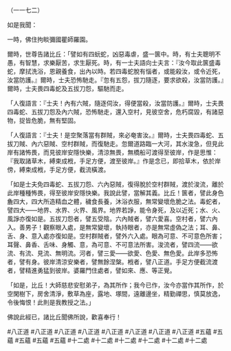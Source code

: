 （一一七二）

如是我聞：

一時，佛住拘睒彌國瞿師羅園。

爾時，世尊告諸比丘：「譬如有四蚖蛇，凶惡毒虐，盛一篋中。時，有士夫聰明不愚，有智慧，求樂厭苦，求生厭死。時，有一士夫語向士夫言：『汝今取此篋盛毒蛇，摩拭洗浴，恩親養食，出內以時。若四毒蛇脫有惱者，或能殺汝，或令近死，汝當防護。』爾時，士夫恐怖馳走。『忽有五怨，拔刀隨逐，要求欲殺，汝當防護。』爾時，士夫畏四毒蛇及五拔刀怨，驅馳而走。

「人復語言：『士夫！內有六賊，隨逐伺汝，得便當殺，汝當防護。』爾時，士夫畏四毒蛇、五拔刀怨及內六賊，恐怖馳走，還入空村，見彼空舍，危朽腐毀，有諸惡物，捉皆危脆，無有堅固。

「人復語言：『士夫！是空聚落當有群賊，來必奄害汝。』爾時，士夫畏四毒蛇、五拔刀賊、內六惡賊、空村群賊，而復馳走。忽爾道路臨一大河，其水浚急，但見此岸有諸怖畏，而見彼岸安隱快樂，清涼無畏，無橋船可渡得至彼岸，作是思惟：『我取諸草木，縛束成栰，手足方便，渡至彼岸。』作是念已，即拾草木，依於岸傍，縛束成栰，手足方便，截流橫渡。

「如是士夫免四毒蛇、五拔刀怨、六內惡賊，復得脫於空村群賊，渡於浚流，離於此岸種種怖畏，得至彼岸安隱快樂。我說此譬，當解其義。比丘！篋者，譬此身色麁四大，四大所造精血之體，穢食長養，沐浴衣服，無常變壞危脆之法。毒蛇者，譬四大——地界、水界、火界、風界。地界若諍，能令身死，及以近死；水、火、風諍亦復如是。五拔刀怨者，譬五受陰。六內賊者，譬六愛喜。空村者，譬六內入。善男子！觀察眼入處，是無常變壞，執持眼者，亦是無常虛偽之法；耳、鼻、舌、身、意入處亦復如是。空村群賊者，譬外六入處。眼為可意、不可意色所害；耳聲、鼻香、舌味、身觸、意，為可意、不可意法所害。浚流者，譬四流——欲流、有流、見流、無明流。河者，譬三愛——欲愛、色愛、無色愛。此岸多恐怖者，譬有身。彼岸清涼安樂者，譬無餘涅槃。栰者，譬八正道。手足方便截流渡者，譬精進勇猛到彼岸。婆羅門住處者，譬如來、應、等正覺。

「如是，比丘！大師慈悲安慰弟子，為其所作；我今已作，汝今亦當作其所作，於空閑樹下，房舍清淨，敷草為座，露地、塚間，遠離邊坐，精勤禪思，慎莫放逸，令後悔恨！此則是我教授之法。」

佛說此經已，諸比丘聞佛所說，歡喜奉行！



#八正道
#八正道
#八正道
#八正道
#八正道
#八正道
#八正道
#八正道
#五蘊
#五蘊
#五蘊
#五蘊
#五蘊
#十二處
#十二處
#十二處
#十二處
#十二處
#十二處
